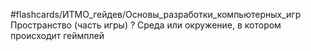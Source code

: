 #flashcards/ИТМО_гейдев/Основы_разработки_компьютерных_игр 
Пространство (часть игры)
?
Среда или окружение, в котором происходит геймплей